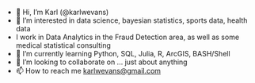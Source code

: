 - 👋 Hi, I’m Karl (@karlwevans)
- 👀 I’m interested in data science, bayesian statistics, sports data, health data
- I work in Data Analytics in the Fraud Detection area, as well as some medical statistical consulting 
- 🌱 I’m currently learning Python, SQL, Julia, R, ArcGIS, BASH/Shell
- 💞️ I’m looking to collaborate on ... just about anything
- 📫 How to reach me karlwevans@gmail.com

<!---
karlwevans/karlwevans is a ✨ special ✨ repository because its `README.md` (this file) appears on your GitHub profile.
You can click the Preview link to take a look at your changes.
--->
